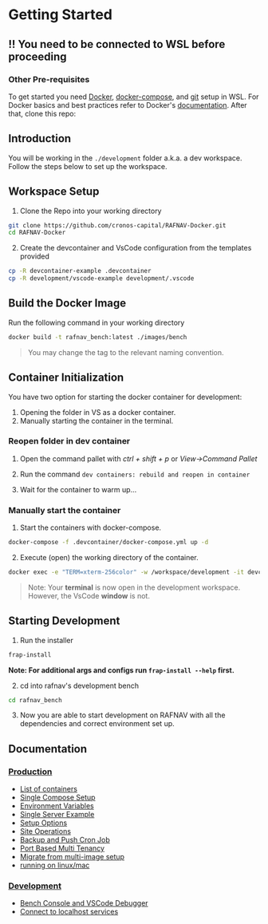 # Getting Started

## !! You need to be connected to WSL before proceeding

### Other Pre-requisites

To get started you need [Docker](https://docs.docker.com/get-docker/), [docker-compose](https://docs.docker.com/compose/), and [git](https://docs.github.com/en/get-started/getting-started-with-git/set-up-git) setup in WSL. For Docker basics and best practices refer to Docker's [documentation](http://docs.docker.com).
After that, clone this repo:

## Introduction

You will be working in the ```./development``` folder a.k.a. a dev workspace. Follow the steps below to set up the workspace.

## Workspace Setup

1. Clone the Repo into your working directory

```sh
git clone https://github.com/cronos-capital/RAFNAV-Docker.git
cd RAFNAV-Docker
```

2. Create the devcontainer and VsCode configuration from the templates provided

```sh
cp -R devcontainer-example .devcontainer
cp -R development/vscode-example development/.vscode
```

## Build the Docker Image

Run the following command in your working directory

```sh
docker build -t rafnav_bench:latest ./images/bench
```

> You may change the tag to the relevant naming convention.

## Container Initialization

You have two option for starting the docker container for development:

1. Opening the folder in VS as a docker container.
2. Manually starting the container in the terminal.

### Reopen folder in dev container

1. Open the command pallet with *ctrl + shift + p*  or  *View->Command Pallet*

2. Run the command ```dev containers: rebuild and reopen in container```
3. Wait for the container to warm up...

### Manually start the container

1. Start the containers with docker-compose.

```sh
docker-compose -f .devcontainer/docker-compose.yml up -d
```

2. Execute (open) the working directory of the container.

```sh
docker exec -e "TERM=xterm-256color" -w /workspace/development -it devcontainer-frappe-1 bash
```

> Note: Your **terminal** is now open in the development workspace. However, the VsCode **window** is not.

## Starting Development

1. Run the installer

  ```sh
  frap-install
  ```

**Note: For additional args and configs run ```frap-install --help``` first.**

2. cd into rafnav's development bench

```sh
cd rafnav_bench
```

3. Now you are able to start development on RAFNAV with all the dependencies and correct environment set up.

## Documentation

### [Production](#production)

- [List of containers](docs/list-of-containers.md)
- [Single Compose Setup](docs/single-compose-setup.md)
- [Environment Variables](docs/environment-variables.md)
- [Single Server Example](docs/single-server-example.md)
- [Setup Options](docs/setup-options.md)
- [Site Operations](docs/site-operations.md)
- [Backup and Push Cron Job](docs/backup-and-push-cronjob.md)
- [Port Based Multi Tenancy](docs/port-based-multi-tenancy.md)
- [Migrate from multi-image setup](docs/migrate-from-multi-image-setup.md)
- [running on linux/mac](docs/setup_for_linux_mac.md)

### [Development](#development)

- [Bench Console and VSCode Debugger](docs/bench-console-and-vscode-debugger.md)
- [Connect to localhost services](docs/connect-to-localhost-services-from-containers-for-local-app-development.md)
